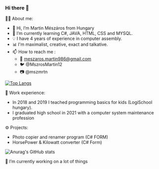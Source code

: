 ### Hi there 👋
👨‍💼 About me: 
- 👋 Hi, I’m Martin Mészáros from Hungary
- 🌱 I’m currently learning C#, JAVA, HTML, CSS and MYSQL. 
- 💡 I have 4 years of experience in computer assembly. 
- 📊 I'm maximalist, creative, exact and talkative. 
- 📫 How to reach me :
   - 📧 meszaros.martin986@gmail.com
   - 🐦 @MszrosMartin12
   - 📷 @mszmrtn

[![Top Langs](https://github-readme-stats.vercel.app/api/top-langs/?username=aredarn&layout=compact&show_icons=true&theme=merko)](https://github.com/anuraghazra/github-readme-stats)

💼 Work experience:
  - In 2018 and 2019 I teached programming basics for kids (LogiSchool hungary).
  - I graduated high school in 2021 with a computer system maintenance profession
  
⚙️ Projects:
  - Photo copier and renamer program (C# FORM)
  - HorsePower & Kilowatt converter (C# Form)

![Anurag's GitHub stats](https://github-readme-stats.vercel.app/api?username=aredarn&show_icons=true&theme=merko) 


🔭 I’m currently working on a lot of things
